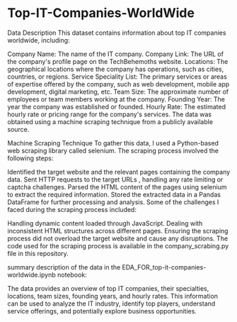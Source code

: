 # Top-IT-Companies-WorldWide

Data Description
This dataset contains information about top IT companies worldwide, including:

Company Name: The name of the IT company.
Company Link: The URL of the company's profile page on the TechBehemoths website.
Locations: The geographical locations where the company has operations, such as cities, countries, or regions.
Service Speciality List: The primary services or areas of expertise offered by the company, such as web development, mobile app development, digital marketing, etc.
Team Size: The approximate number of employees or team members working at the company.
Founding Year: The year the company was established or founded.
Hourly Rate: The estimated hourly rate or pricing range for the company's services.
The data was obtained using a machine scraping technique from a publicly available source.

Machine Scraping Technique
To gather this data, I used a Python-based web scraping library called selenium. The scraping process involved the following steps:

Identified the target website and the relevant pages containing the company data.
Sent HTTP requests to the target URLs , handling any rate limiting or captcha challenges.
Parsed the HTML content of the pages using selenium to extract the required information.
Stored the extracted data in a Pandas DataFrame for further processing and analysis.
Some of the challenges I faced during the scraping process included:

Handling dynamic content loaded through JavaScript.
Dealing with inconsistent HTML structures across different pages.
Ensuring the scraping process did not overload the target website and cause any disruptions.
The code used for the scraping process is available in the company_scrabing.py file in this repository.

summary description of the data in the EDA_FOR_top-it-companies-worldwide.ipynb notebook:

The data provides an overview of top IT companies, their specialties, locations, team sizes, founding years, and hourly rates. This information can be used to analyze the IT industry, identify top players, understand service offerings, and potentially explore business opportunities.
